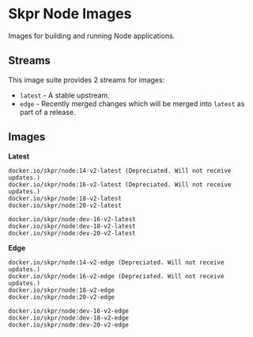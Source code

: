 Skpr Node Images
================

Images for building and running Node applications.

## Streams

This image suite provides 2 streams for images:

* `latest` - A stable upstream.
* `edge` - Recently merged changes which will be merged into `latest` as part of a release.

## Images

**Latest**

```
docker.io/skpr/node:14-v2-latest (Depreciated. Will not receive updates.)
docker.io/skpr/node:16-v2-latest (Depreciated. Will not receive updates.)
docker.io/skpr/node:18-v2-latest
docker.io/skpr/node:20-v2-latest

docker.io/skpr/node:dev-16-v2-latest
docker.io/skpr/node:dev-18-v2-latest
docker.io/skpr/node:dev-20-v2-latest
```

**Edge**

```
docker.io/skpr/node:14-v2-edge (Depreciated. Will not receive updates.)
docker.io/skpr/node:16-v2-edge (Depreciated. Will not receive updates.)
docker.io/skpr/node:18-v2-edge
docker.io/skpr/node:20-v2-edge

docker.io/skpr/node:dev-16-v2-edge
docker.io/skpr/node:dev-18-v2-edge
docker.io/skpr/node:dev-20-v2-edge
```
